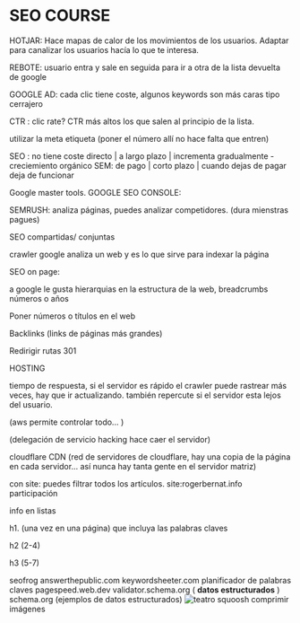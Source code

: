 
# SEO COURSE

HOTJAR: Hace mapas de calor de los movimientos de los usuarios. 
Adaptar para canalizar los usuarios hacía lo que te interesa.

REBOTE: usuario entra y sale en seguida para ir a otra de la lista devuelta de google

GOOGLE AD: cada clic tiene coste, algunos keywords son más caras tipo cerrajero

CTR : clic rate? CTR más altos los que salen al principio de la lista.

utilizar la meta etiqueta (poner el número allí no hace falta que entren)

SEO : no tiene coste directo | a largo plazo | incrementa gradualmente - creciemiento orgánico
SEM: de pago | corto plazo | cuando dejas de pagar deja de funcionar

Google master tools.
GOOGLE SEO CONSOLE:

SEMRUSH: analiza páginas, puedes analizar competidores. (dura mienstras pagues)

SEO compartidas/ conjuntas

crawler google analiza un web y es lo que sirve para indexar la página

SEO on page:

a google le gusta hierarquias en la estructura de la web, breadcrumbs 
números o años

Poner números o títulos en el web

Backlinks (links de páginas más grandes)

Redirigir rutas 301

HOSTING

tiempo de respuesta, si el servidor es rápido el crawler puede rastrear más veces, hay que ir actualizando.
también repercute si el servidor esta lejos del usuario. 

(aws permite controlar todo... )

(delegación de servicio hacking hace caer el servidor)

cloudflare CDN (red de servidores de cloudflare, hay una copia de la página en cada servidor... así nunca hay tanta gente en el servidor matriz)

<meta name="description" content="Lorem ipsum"/>

con site: puedes filtrar todos los artículos. site:rogerbernat.info participación

info en listas 

h1. (una vez en una página) que incluya las palabras claves

h2 (2-4)

h3 (5-7)


seofrog
answerthepublic.com
keywordsheeter.com
planificador de palabras claves
pagespeed.web.dev
validator.schema.org ( **datos estructurados** )
schema.org (ejemplos de datos estructurados)
<img loading="lazy" alt="teatro">
squoosh comprimir imágenes
